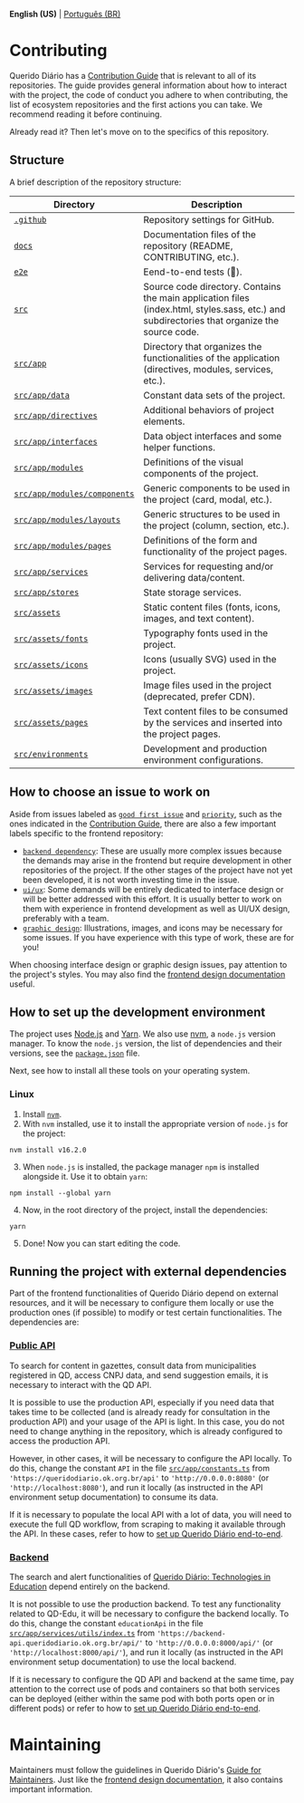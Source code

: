 **English (US)** | [Português (BR)](/docs/CONTRIBUTING.md)

# Contributing
Querido Diário has a [Contribution Guide](https://docs.queridodiario.ok.org.br/en/latest/contributing/contribution-guide.html#contributing) that is relevant to all of its repositories. The guide provides general information about how to interact with the project, the code of conduct you adhere to when contributing, the list of ecosystem repositories and the first actions you can take. We recommend reading it before continuing.

Already read it? Then let's move on to the specifics of this repository.

## Structure
A brief description of the repository structure:

| **Directory**                                               | **Description**                                                                                                                                  |
|-------------------------------------------------------------|--------------------------------------------------------------------------------------------------------------------------------------------------|
| [`.github`](/.github)                                       | Repository settings for GitHub.                                                                                                                  |
| [`docs`](/docs)                                             | Documentation files of the repository (README, CONTRIBUTING, etc.).                                                                              |
| [`e2e`](/e2e)                                               | Eend-to-end tests (👀).                                                                                                                          |
| [`src`](/src)                                               | Source code directory. Contains the main application files (index.html, styles.sass, etc.) and subdirectories that organize the source code.     |
| [`src/app`](/src/app)                                       | Directory that organizes the functionalities of the application (directives, modules, services, etc.).                                           |
| [`src/app/data`](/src/app/data)                             | Constant data sets of the project.                                                                                                               |
| [`src/app/directives`](/src/app/directives)                 | Additional behaviors of project elements.                                                                                                        |
| [`src/app/interfaces`](/src/app/interfaces)                 | Data object interfaces and some helper functions.                                                                                                |
| [`src/app/modules`](/src/app/modules)                       | Definitions of the visual components of the project.                                                                                             |
| [`src/app/modules/components`](/src/app/modules/components) | Generic components to be used in the project (card, modal, etc.).                                                                                |
| [`src/app/modules/layouts`](/src/app/modules/layouts)       | Generic structures to be used in the project (column, section, etc.).                                                                            |
| [`src/app/modules/pages`](/src/app/modules/pages)           | Definitions of the form and functionality of the project pages.                                                                                  |
| [`src/app/services`](/src/app/services)                     | Services for requesting and/or delivering data/content.                                                                                          |
| [`src/app/stores`](/src/app/stores)                         | State storage services.                                                                                                                          |
| [`src/assets`](/src/assets)                                 | Static content files (fonts, icons, images, and text content).                                                                                   |
| [`src/assets/fonts`](/src/assets/fonts)                     | Typography fonts used in the project.                                                                                                            |
| [`src/assets/icons`](/src/assets/icons)                     | Icons (usually SVG) used in the project.                                                                                                         |
| [`src/assets/images`](/src/assets/images)                   | Image files used in the project (deprecated, prefer CDN).                                                                                        |
| [`src/assets/pages`](/src/assets/pages)                     | Text content files to be consumed by the services and inserted into the project pages.                                                           |
| [`src/environments`](/src/environments)                     | Development and production environment configurations.                                                                                           |


## How to choose an issue to work on
Aside from issues labeled as [`good first issue`](https://github.com/okfn-brasil/querido-diario-frontend/issues?q=is%3Aissue+is%3Aopen+label%3A%22good+first+issue%22) and [`priority`](https://github.com/okfn-brasil/querido-diario-frontend/issues?q=is%3Aissue+is%3Aopen+label%3A%22priority%22), such as the ones indicated in the [Contribution Guide](https://docs.queridodiario.ok.org.br/en/latest/contributing/contribution-guide.html#contributing), there are also a few important labels specific to the frontend repository:
- [`backend dependency`](https://github.com/okfn-brasil/querido-diario-frontend/issues?q=is%3Aissue+is%3Aopen+label%3A%22backend+dependency%22): These are usually more complex issues because the demands may arise in the frontend but require development in other repositories of the project. If the other stages of the project have not yet been developed, it is not worth investing time in the issue.
- [`ui/ux`](https://github.com/okfn-brasil/querido-diario-frontend/issues?q=is%3Aissue+is%3Aopen+label%3Aui%2Fux): Some demands will be entirely dedicated to interface design or will be better addressed with this effort. It is usually better to work on them with experience in frontend development as well as UI/UX design, preferably with a team.
- [`graphic design`](https://github.com/okfn-brasil/querido-diario-frontend/issues?q=is%3Aissue+is%3Aopen+label%3A%22graphic+design%22): Illustrations, images, and icons may be necessary for some issues. If you have experience with this type of work, these are for you!

When choosing interface design or graphic design issues, pay attention to the project's styles. You may also find the [frontend design documentation](https://docs.queridodiario.ok.org.br/en/latest/contributing/frontend.html) useful.

## How to set up the development environment
The project uses [Node.js](https://nodejs.org/) and [Yarn](https://yarnpkg.com/). We also use [nvm](https://github.com/nvm-sh/nvm), a `node.js` version manager. To know the `node.js` version, the list of dependencies and their versions, see the [`package.json`](../package.json) file.

Next, see how to install all these tools on your operating system.

### Linux

1. Install [`nvm`](https://github.com/nvm-sh/nvm).
2. With `nvm` installed, use it to install the appropriate version of `node.js` for the project:
```console
nvm install v16.2.0
```
3. When `node.js` is installed, the package manager `npm` is installed alongside it. Use it to obtain `yarn`:
```console
npm install --global yarn
```
4. Now, in the root directory of the project, install the dependencies:
```console
yarn
```
5. Done! Now you can start editing the code.

## Running the project with external dependencies

Part of the frontend functionalities of Querido Diário depend on external resources, and it will be necessary to configure them locally or use the production ones (if possible) to modify or test certain functionalities. The dependencies are:

### [Public API](https://github.com/okfn-brasil/querido-diario-api/)

To search for content in gazettes, consult data from municipalities registered in QD, access CNPJ data, and send suggestion emails, it is necessary to interact with the QD API.

It is possible to use the production API, especially if you need data that takes time to be collected (and is already ready for consultation in the production API) and your usage of the API is light. In this case, you do not need to change anything in the repository, which is already configured to access the production API.

However, in other cases, it will be necessary to configure the API locally. To do this, change the constant `API` in the file [`src/app/constants.ts`](src/app/constants.ts) from `'https://queridodiario.ok.org.br/api'` to `'http://0.0.0.0:8080'` (or `'http://localhost:8080'`), and run it locally (as instructed in the API environment setup documentation) to consume its data.

If it is necessary to populate the local API with a lot of data, you will need to execute the full QD workflow, from scraping to making it available through the API. In these cases, refer to how to [set up Querido Diário end-to-end](https://docs.queridodiario.ok.org.br/en/latest/contributing/end-to-end-set-up.html).

### [Backend](https://github.com/okfn-brasil/querido-diario-backend/)

The search and alert functionalities of [Querido Diário: Technologies in Education](https://queridodiario.ok.org.br/educacao)  depend entirely on the backend.

It is not possible to use the production backend. To test any functionality related to QD-Edu, it will be necessary to configure the backend locally. To do this, change the constant `educationApi` in the file [`src/app/services/utils/index.ts`](src/app/services/utils/index.ts) from `'https://backend-api.queridodiario.ok.org.br/api/'` to `'http://0.0.0.0:8000/api/'` (or `'http://localhost:8000/api/'`), and run it locally (as instructed in the API environment setup documentation) to use the local backend.

If it is necessary to configure the QD API and backend at the same time, pay attention to the correct use of pods and containers so that both services can be deployed (either within the same pod with both ports open or in different pods) or refer to how to [set up Querido Diário end-to-end](https://docs.queridodiario.ok.org.br/en/latest/contributing/end-to-end-set-up.html).

# Maintaining
Maintainers must follow the guidelines in Querido Diário's [Guide for Maintainers](https://docs.queridodiario.ok.org.br/en/latest/contributing/contribution-guide.html#maintaining). Just like the [frontend design documentation](https://docs.queridodiario.ok.org.br/en/latest/contributing/frontend.html), it also contains important information.
